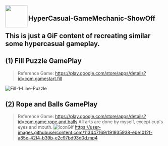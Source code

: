 <img align="left" src="https://cdn-icons-png.flaticon.com/512/2780/2780137.png" width="70px"/>

## HyperCasual-GameMechanic-ShowOff
## This is just a GiF content of recreating similar some hypercasual gameplay.

## (1) Fill Puzzle GamePlay
> Reference Game: https://play.google.com/store/apps/details?id=com.gamestart.fill

![Fill-1-Line-Puzzle](https://user-images.githubusercontent.com/113447169/191811124-fba074e0-03cc-40aa-9ca7-1d8e3991d331.gif)

## (2) Rope and Balls GamePlay
> Reference Game: https://play.google.com/store/apps/details?id=com.game.rope.and.balls
All arts are done by myself, except cup's eyes and mouth.
![IconGif](https://user-images.githubusercontent.com/113447169/191928023-756e8197-3ee9-4514-8e2f-81a7aec776aa.gif)
https://user-images.githubusercontent.com/113447169/191935938-ebe1012f-a85e-42f4-b39b-e2c97bd93d0d.mp4

